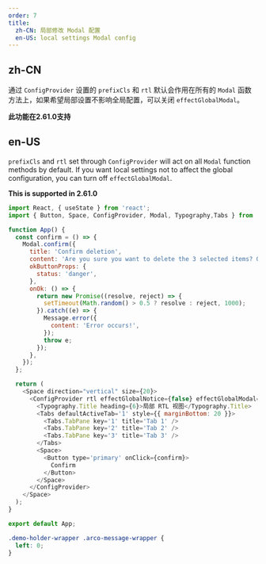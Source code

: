 ```yaml
---
order: 7
title:
  zh-CN: 局部修改 Modal 配置
  en-US: local settings Modal config
---
```


## zh-CN

通过 `ConfigProvider` 设置的 `prefixCls` 和 `rtl` 默认会作用在所有的 `Modal` 函数方法上，如果希望局部设置不影响全局配置，可以关闭 `effectGlobalModal`。

**此功能在2.61.0支持**

## en-US

`prefixCls` and `rtl` set through `ConfigProvider` will act on all `Modal` function methods by default. If you want local settings not to affect the global configuration, you can turn off `effectGlobalModal`.

**This is supported in 2.61.0**

```js
import React, { useState } from 'react';
import { Button, Space, ConfigProvider, Modal, Typography,Tabs } from '@arco-design/web-react';

function App() {
  const confirm = () => {
    Modal.confirm({
      title: 'Confirm deletion',
      content: 'Are you sure you want to delete the 3 selected items? Once you press the delete button, the items will be deleted immediately. You can’t undo this action.',
      okButtonProps: {
        status: 'danger',
      },
      onOk: () => {
        return new Promise((resolve, reject) => {
          setTimeout(Math.random() > 0.5 ? resolve : reject, 1000);
        }).catch((e) => {
          Message.error({
            content: 'Error occurs!',
          });
          throw e;
        });
      },
    });
  };

  return (
    <Space direction="vertical" size={20}>
      <ConfigProvider rtl effectGlobalNotice={false} effectGlobalModal={false}>
        <Typography.Title heading={6}>局部 RTL 视图</Typography.Title>
        <Tabs defaultActiveTab='1' style={{ marginBottom: 20 }}>
          <Tabs.TabPane key='1' title='Tab 1' />
          <Tabs.TabPane key='2' title='Tab 2' />
          <Tabs.TabPane key='3' title='Tab 3' />
        </Tabs>
        <Space>
          <Button type='primary' onClick={confirm}>
            Confirm
          </Button>
        </Space>
      </ConfigProvider>
    </Space>
  );
}

export default App;
```

```css
.demo-holder-wrapper .arco-message-wrapper {
  left: 0;
}
```
